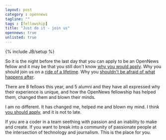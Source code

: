 ```yaml
---
layout: post
category : opennews
tagline: ""
tags : [fellowship]
title: "Just do it - join us"
opennews: true
unlisted: true
---
```

{% include JB/setup %}

So it is the night before the last day that you can apply to be an OpenNews fellow and it may be that you still don't know [why you would apply](http://dansinker.com/post/58361079881/opennews-looking-vs-leaping). Why you should join us on a [ride of a lifetime](http://dansinker.com/post/57449914079/opennews-knight-mozilla-fellowships-what-do-you). Why you [shouldn't be afraid of what happens after](http://slifty.com/2013/08/opennews-applicants-be-warned/).

There are 8 fellows this year, and 5 alumni and they have all expressed why their experience is unique, and how the OpenNews fellowship has helped them, changed them and blown their minds. 

I am no different. It has changed me, helped me and blown my mind. I think [you should apply](http://mozillaopennews.org/fellowships/apply.html), and it is not to late. 

If you are a coder in a team seething with passion and an inability to make and create. If you want to break into a community of passionate people at the intersection of technology and journalism. This is the place for you. 
